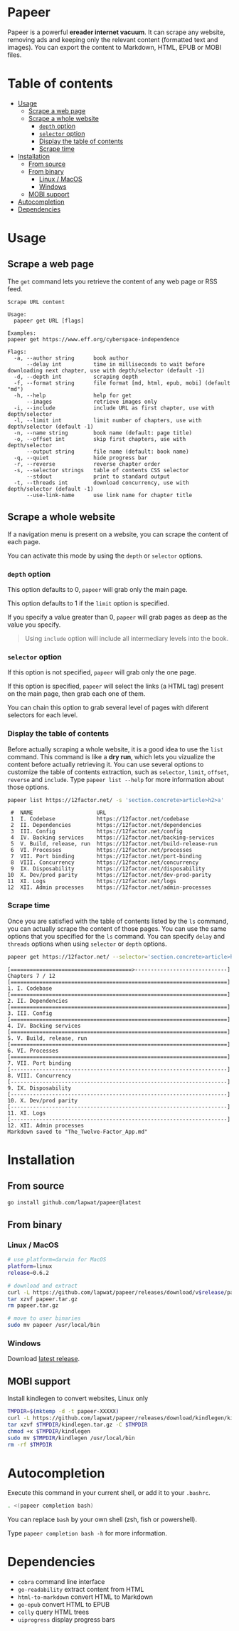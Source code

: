 # Papeer

Papeer is a powerful **ereader internet vacuum**. It can scrape any website, removing ads and keeping only the relevant content (formatted text and images). You can export the content to Markdown, HTML, EPUB or MOBI files.

# Table of contents

- [Usage](#usage)
  * [Scrape a web page](#scrape-a-web-page)
  * [Scrape a whole website](#scrape-a-whole-website)
    + [`depth` option](#-depth--option)
    + [`selector` option](#-selector--option)
    + [Display the table of contents](#display-the-table-of-contents)
    + [Scrape time](#scrape-time)
- [Installation](#installation)
  * [From source](#from-source)
  * [From binary](#from-binary)
    + [Linux / MacOS](#linux---macos)
    + [Windows](#windows)
  * [MOBI support](#mobi-support)
- [Autocompletion](#autocompletion)
- [Dependencies](#dependencies)

# Usage

## Scrape a web page

The `get` command lets you retrieve the content of any web page or RSS feed.

```
Scrape URL content

Usage:
  papeer get URL [flags]

Examples:
papeer get https://www.eff.org/cyberspace-independence

Flags:
  -a, --author string      book author
      --delay int          time in milliseconds to wait before downloading next chapter, use with depth/selector (default -1)
  -d, --depth int          scraping depth
  -f, --format string      file format [md, html, epub, mobi] (default "md")
  -h, --help               help for get
      --images             retrieve images only
  -i, --include            include URL as first chapter, use with depth/selector
  -l, --limit int          limit number of chapters, use with depth/selector (default -1)
  -n, --name string        book name (default: page title)
  -o, --offset int         skip first chapters, use with depth/selector
      --output string      file name (default: book name)
  -q, --quiet              hide progress bar
  -r, --reverse            reverse chapter order
  -s, --selector strings   table of contents CSS selector
      --stdout             print to standard output
  -t, --threads int        download concurrency, use with depth/selector (default -1)
      --use-link-name      use link name for chapter title
```

## Scrape a whole website

If a navigation menu is present on a website, you can scrape the content of each page.

You can activate this mode by using the `depth` or `selector` options.

### `depth` option

This option defaults to 0, `papeer` will grab only the main page.

This option defaults to 1 if the `limit` option is specified.

If you specify a value greater than 0, `papeer` will grab pages as deep as the value you specify.

> Using `include` option will include all intermediary levels into the book.

### `selector` option

If this option is not specified, `papeer` will grab only the one page.

If this option is specified, `papeer` will select the links (a HTML tag) present on the main page, then grab each one of them.

You can chain this option to grab several level of pages with diferent selectors for each level.

### Display the table of contents

Before actually scraping a whole website, it is a good idea to use the `list` command. This command is like a **dry run**, which lets you vizualize the content before actually retrieving it. You can use several options to customize the table of contents extraction, such as `selector`, `limit`, `offset`, `reverse` and `include`. Type `papeer list --help` for more information about those options.

```sh
papeer list https://12factor.net/ -s 'section.concrete>article>h2>a'
```
```
 #  NAME                    URL                                    
 1  I. Codebase             https://12factor.net/codebase          
 2  II. Dependencies        https://12factor.net/dependencies      
 3  III. Config             https://12factor.net/config            
 4  IV. Backing services    https://12factor.net/backing-services  
 5  V. Build, release, run  https://12factor.net/build-release-run 
 6  VI. Processes           https://12factor.net/processes         
 7  VII. Port binding       https://12factor.net/port-binding      
 8  VIII. Concurrency       https://12factor.net/concurrency       
 9  IX. Disposability       https://12factor.net/disposability     
10  X. Dev/prod parity      https://12factor.net/dev-prod-parity   
11  XI. Logs                https://12factor.net/logs              
12  XII. Admin processes    https://12factor.net/admin-processes
```

### Scrape time

Once you are satisfied with the table of contents listed by the `ls` command, you can actually scrape the content of those pages. You can use the same options that you specified for the `ls` command. You can specify `delay` and `threads` options when using `selector` or `depth` options.

```sh
papeer get https://12factor.net/ --selector='section.concrete>article>h2>a'
```
```
[======================================>-----------------------------] Chapters 7 / 12
[====================================================================] 1. I. Codebase
[====================================================================] 2. II. Dependencies
[====================================================================] 3. III. Config
[====================================================================] 4. IV. Backing services
[====================================================================] 5. V. Build, release, run
[====================================================================] 6. VI. Processes
[====================================================================] 7. VII. Port binding
[--------------------------------------------------------------------] 8. VIII. Concurrency
[--------------------------------------------------------------------] 9. IX. Disposability
[--------------------------------------------------------------------] 10. X. Dev/prod parity
[--------------------------------------------------------------------] 11. XI. Logs
[--------------------------------------------------------------------] 12. XII. Admin processes
Markdown saved to "The_Twelve-Factor_App.md"
```

# Installation

## From source

```sh
go install github.com/lapwat/papeer@latest
```

## From binary

### Linux / MacOS

```sh
# use platform=darwin for MacOS
platform=linux
release=0.6.2

# download and extract
curl -L https://github.com/lapwat/papeer/releases/download/v$release/papeer-v$release-$platform-amd64.tar.gz > papeer.tar.gz
tar xzvf papeer.tar.gz
rm papeer.tar.gz

# move to user binaries
sudo mv papeer /usr/local/bin
```

### Windows

Download [latest release](https://github.com/lapwat/papeer/releases/download/v0.6.0/papeer-v0.6.0-windows-amd64.zip).

## MOBI support

Install kindlegen to convert websites, Linux only

```sh
TMPDIR=$(mktemp -d -t papeer-XXXXX)
curl -L https://github.com/lapwat/papeer/releases/download/kindlegen/kindlegen_linux_2.6_i386_v2_9.tar.gz > $TMPDIR/kindlegen.tar.gz
tar xzvf $TMPDIR/kindlegen.tar.gz -C $TMPDIR
chmod +x $TMPDIR/kindlegen
sudo mv $TMPDIR/kindlegen /usr/local/bin
rm -rf $TMPDIR
```

# Autocompletion

Execute this command in your current shell, or add it to your `.bashrc`.

```sh
. <(papeer completion bash)
```

You can replace `bash` by your own shell (zsh, fish or powershell).

Type `papeer completion bash -h` for more information.

# Dependencies

- `cobra` command line interface
- `go-readability` extract content from HTML
- `html-to-markdown` convert HTML to Markdown
- `go-epub` convert HTML to EPUB
- `colly` query HTML trees
- `uiprogress` display progress bars
